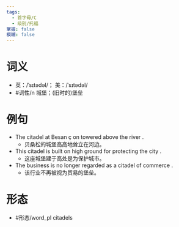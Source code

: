 ```yaml
---
tags:
  - 首字母/C
  - 级别/托福
掌握: false
模糊: false
---
```

# 词义
- 英：/ˈsɪtədəl/； 美：/ˈsɪtədəl/
- #词性/n  城堡；(旧时的)堡垒
# 例句
- The citadel at Besan ç on towered above the river .
	- 贝桑松的城堡高高地耸立在河边。
- This citadel is built on high ground for protecting the city .
	- 这座城堡建于高处是为保护城市。
- The business is no longer regarded as a citadel of commerce .
	- 该行业不再被视为贸易的堡垒。
# 形态
- #形态/word_pl citadels
